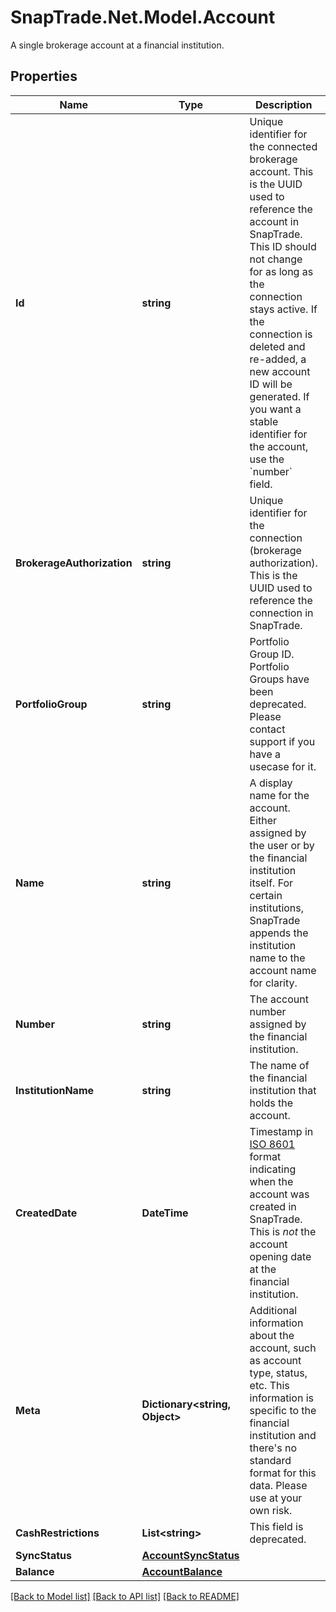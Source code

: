 # SnapTrade.Net.Model.Account
A single brokerage account at a financial institution.

## Properties

Name | Type | Description | Notes
------------ | ------------- | ------------- | -------------
**Id** | **string** | Unique identifier for the connected brokerage account. This is the UUID used to reference the account in SnapTrade. This ID should not change for as long as the connection stays active. If the connection is deleted and re-added, a new account ID will be generated. If you want a stable identifier for the account, use the &#x60;number&#x60; field. | [optional] 
**BrokerageAuthorization** | **string** | Unique identifier for the connection (brokerage authorization). This is the UUID used to reference the connection in SnapTrade. | [optional] 
**PortfolioGroup** | **string** | Portfolio Group ID. Portfolio Groups have been deprecated. Please contact support if you have a usecase for it. | [optional] 
**Name** | **string** | A display name for the account. Either assigned by the user or by the financial institution itself. For certain institutions, SnapTrade appends the institution name to the account name for clarity. | [optional] 
**Number** | **string** | The account number assigned by the financial institution. | [optional] 
**InstitutionName** | **string** | The name of the financial institution that holds the account. | [optional] 
**CreatedDate** | **DateTime** | Timestamp in [ISO 8601](https://en.wikipedia.org/wiki/ISO_8601) format indicating when the account was created in SnapTrade. This is _not_ the account opening date at the financial institution. | [optional] 
**Meta** | **Dictionary&lt;string, Object&gt;** | Additional information about the account, such as account type, status, etc. This information is specific to the financial institution and there&#39;s no standard format for this data. Please use at your own risk. | [optional] 
**CashRestrictions** | **List&lt;string&gt;** | This field is deprecated. | [optional] 
**SyncStatus** | [**AccountSyncStatus**](AccountSyncStatus.md) |  | [optional] 
**Balance** | [**AccountBalance**](AccountBalance.md) |  | [optional] 

[[Back to Model list]](../README.md#documentation-for-models) [[Back to API list]](../README.md#documentation-for-api-endpoints) [[Back to README]](../README.md)

